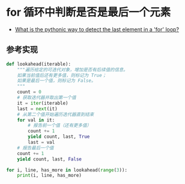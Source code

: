 # for 循环中判断是否是最后一个元素

- [What is the pythonic way to detect the last element in a 'for' loop?](https://stackoverflow.com/questions/1630320/what-is-the-pythonic-way-to-detect-the-last-element-in-a-for-loop/1630350)

## 参考实现
```python
def lookahead(iterable):
    """遍历给定的可迭代对象，增加是否有后续值的信息。
    如果当前值后还有更多值，则标记为 True；
    如果是最后一个值，则标记为 False。
    """
    count = 0
    # 获取迭代器并取出第一个值
    it = iter(iterable)
    last = next(it)
    # 从第二个值开始遍历迭代器直到结束
    for val in it:
        # 报告前一个值（还有更多值）
        count += 1
        yield count, last, True
        last = val
    # 报告最后一个值
    count += 1
    yield count, last, False

for i, line, has_more in lookahead(range(3)):
    print(i, line, has_more)
```
